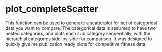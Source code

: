 # plot_completeScatter
This function can be used to generate a scatterplot for set of categorical data you want to compare.  The categorical data is assumed to have two nested categories, and plots each sub category sequentially, with the hierarchial categories side-by-side for comparison.  It was designed to quickly give me publication ready plots for competitive fitness data.
